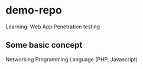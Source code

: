 # demo-repo
Learning:
Web App Penetration testing 

## Some basic concept
Networking
Programming Language (PHP, Javascript)
